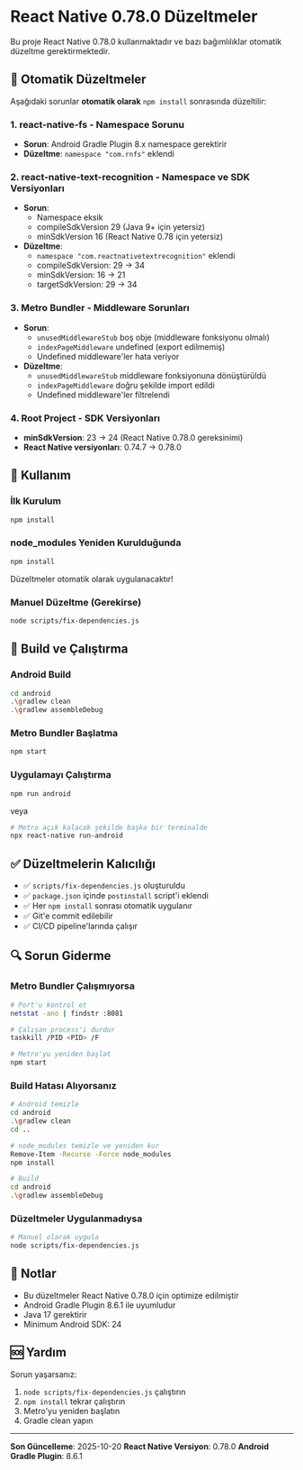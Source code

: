 # React Native 0.78.0 Düzeltmeler

Bu proje React Native 0.78.0 kullanmaktadır ve bazı bağımlılıklar otomatik düzeltme gerektirmektedir.

## 🔧 Otomatik Düzeltmeler

Aşağıdaki sorunlar **otomatik olarak** `npm install` sonrasında düzeltilir:

### 1. **react-native-fs** - Namespace Sorunu
- **Sorun**: Android Gradle Plugin 8.x namespace gerektirir
- **Düzeltme**: `namespace "com.rnfs"` eklendi

### 2. **react-native-text-recognition** - Namespace ve SDK Versiyonları
- **Sorun**: 
  - Namespace eksik
  - compileSdkVersion 29 (Java 9+ için yetersiz)
  - minSdkVersion 16 (React Native 0.78 için yetersiz)
- **Düzeltme**:
  - `namespace "com.reactnativetextrecognition"` eklendi
  - compileSdkVersion: 29 → 34
  - minSdkVersion: 16 → 21
  - targetSdkVersion: 29 → 34

### 3. **Metro Bundler** - Middleware Sorunları
- **Sorun**:
  - `unusedMiddlewareStub` boş obje (middleware fonksiyonu olmalı)
  - `indexPageMiddleware` undefined (export edilmemiş)
  - Undefined middleware'ler hata veriyor
- **Düzeltme**:
  - `unusedMiddlewareStub` middleware fonksiyonuna dönüştürüldü
  - `indexPageMiddleware` doğru şekilde import edildi
  - Undefined middleware'ler filtrelendi

### 4. **Root Project** - SDK Versiyonları
- **minSdkVersion**: 23 → 24 (React Native 0.78.0 gereksinimi)
- **React Native versiyonları**: 0.74.7 → 0.78.0

## 🚀 Kullanım

### İlk Kurulum
```bash
npm install
```

### node_modules Yeniden Kurulduğunda
```bash
npm install
```

Düzeltmeler otomatik olarak uygulanacaktır!

### Manuel Düzeltme (Gerekirse)
```bash
node scripts/fix-dependencies.js
```

## 📱 Build ve Çalıştırma

### Android Build
```bash
cd android
.\gradlew clean
.\gradlew assembleDebug
```

### Metro Bundler Başlatma
```bash
npm start
```

### Uygulamayı Çalıştırma
```bash
npm run android
```

veya

```bash
# Metro açık kalacak şekilde başka bir terminalde
npx react-native run-android
```

## ✅ Düzeltmelerin Kalıcılığı

- ✅ `scripts/fix-dependencies.js` oluşturuldu
- ✅ `package.json` içinde `postinstall` script'i eklendi
- ✅ Her `npm install` sonrası otomatik uygulanır
- ✅ Git'e commit edilebilir
- ✅ CI/CD pipeline'larında çalışır

## 🔍 Sorun Giderme

### Metro Bundler Çalışmıyorsa
```bash
# Port'u kontrol et
netstat -ano | findstr :8081

# Çalışan process'i durdur
taskkill /PID <PID> /F

# Metro'yu yeniden başlat
npm start
```

### Build Hatası Alıyorsanız
```bash
# Android temizle
cd android
.\gradlew clean
cd ..

# node_modules temizle ve yeniden kur
Remove-Item -Recurse -Force node_modules
npm install

# Build
cd android
.\gradlew assembleDebug
```

### Düzeltmeler Uygulanmadıysa
```bash
# Manuel olarak uygula
node scripts/fix-dependencies.js
```

## 📝 Notlar

- Bu düzeltmeler React Native 0.78.0 için optimize edilmiştir
- Android Gradle Plugin 8.6.1 ile uyumludur
- Java 17 gerektirir
- Minimum Android SDK: 24

## 🆘 Yardım

Sorun yaşarsanız:
1. `node scripts/fix-dependencies.js` çalıştırın
2. `npm install` tekrar çalıştırın
3. Metro'yu yeniden başlatın
4. Gradle clean yapın

---

**Son Güncelleme**: 2025-10-20
**React Native Versiyon**: 0.78.0
**Android Gradle Plugin**: 8.6.1
